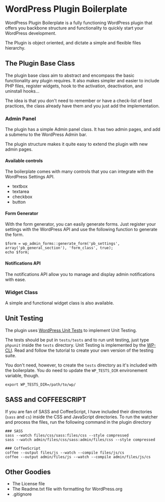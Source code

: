 # WordPress Plugin Boilerplate

WordPress Plugin Boilerplate is a fully functioning WordPress plugin that offers you backbone structure and functionality to quickly start your WordPress development.

The Plugin is object oriented, and dictate a simple and flexible files hierarchy.

## The Plugin Base Class

The plugin base class aim to abstract and encompass the basic functionality any plugin requires. It also makes simpler and easier to include PHP files, register widgets, hook to the activation, deactivation, and uninstall hooks...

The idea is that you don't need to remember or have a check-list of best practices, the class already have them and you just add the implementation.

### Admin Panel

The plugin has a simple Admin panel class. It has two admin pages, and add a submenu to the WordPress Admin bar.

The plugin structure makes it quite easy to extend the plugin with new admin pages.

#### Available controls

The boilerplate comes with many controls that you can integrate with the WordPress Settings API.

* textbox
* textarea
* checkbox
* button

#### Form Generator

With the form generator, you can easily generate forms. Just register your settings with the WordPress API and use the following function to generate the form.

```
$form = wp_admin_forms::generate_form('pb_settings', array('pb_general_section'), 'form_class', true);
echo $form;
```
#### Notifications API

The notifications API allow you to manage and display admin notifications with ease. 
### Widget Class

A simple and functional widget class is also available.

## Unit Testing

The plugin uses [WordPress Unit Tests](http://unit-tests.trac.wordpress.org/) to implement Unit Testing. 

The tests should be put in `tests/tests` and to run unit testing, just type `phpunit` inside the `tests` directory. Unit Testing is implemented by the [WP-CLI](http://wp-cli.org/blog/plugin-unit-tests.html). Read and follow the tutorial to create your own version of the testing suite.

You don't need, however, to create the `tests` directory as it's included with the boilerplate. You do need to update the `WP_TESTS_DIR` environement variable, though.

```
export WP_TESTS_DIR=/path/to/wp/
```

## SASS and COFFEESCRIPT

If you are fan of SASS and CoffeeScript, I have included their directories (`sass` and `cs`) inside the CSS and JavaScript directories. To run the watcher and process the files, run the following command in the plugin directory

```
### SASS
sass --watch files/css/sass:files/css --style compressed
sass --watch admin/files/css/sass:admin/files/css --style compressed

### CoffeeScript
coffee --output files/js --watch --compile files/js/cs
coffee --output admin/files/js --watch --compile admin/files/js/cs
```

## Other Goodies

* The License file
* The Readme.txt file with formatting for WordPress.org
* .gitignore
